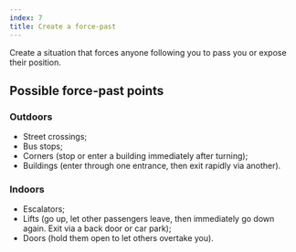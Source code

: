 ```yaml
---
index: 7
title: Create a force-past
---
```

Create a situation that forces anyone following you to pass you or expose their position. 

## Possible force-past points

### Outdoors

*   Street crossings;
*   Bus stops;
*   Corners (stop or enter a building immediately after turning);
*   Buildings (enter through one entrance, then exit rapidly via another).

### Indoors

*   Escalators;
*   Lifts (go up, let other passengers leave, then immediately go down again. Exit via a back door or car park);
*	Doors (hold them open to let others overtake you).